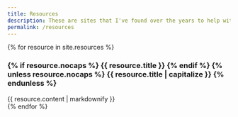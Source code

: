 ```yaml
---
title: Resources
description: These are sites that I've found over the years to help with various things.
permalink: /resources
---
```

{% for resource in site.resources %}
<div class="in-resources {{ resource.title | strip | replace: ' ','-' | downcase | append: '-page' }}">
	<h3>
		{% if resource.nocaps %}
		{{ resource.title }}
		{% endif %}
		{% unless resource.nocaps %}
		{{ resource.title | capitalize }}
		{% endunless %}
	</h3>
	{{ resource.content | markdownify }}
</div>
{% endfor %}
